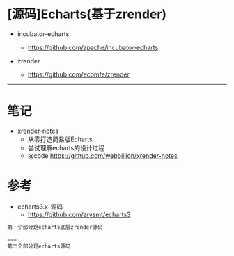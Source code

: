# [源码]Echarts(基于zrender)

- incubator-echarts
  - https://github.com/apache/incubator-echarts

- zrender
  - https://github.com/ecomfe/zrender

---

# 笔记

- xrender-notes 
    - 从零打造简易版Echarts
    - 尝试理解echarts的设计过程
    - @code https://github.com/webbillion/xrender-notes


# 参考

- echarts3.x-源码
  - https://github.com/zrysmt/echarts3

```java
第一个部分是echarts底层zrender源码

===
第二个部分是echarts源码
```
